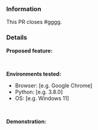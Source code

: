 <!-- 
    Failure to fill out this template properly may result in your PR being ignored without warning. 
    
    ICS Newspaper Website is licensed under the GNU GPL-v3 license, By contributing to the ICS Newspaper Website
    You agree to license your code under the GNU GPL-v3 license, which can be found here: https://github.com/ICS-Izmir/Newspaper-Website/blob/main/LICENSE
-->


### Information

<!-- Replace #gggg with the number of the original issue. -->

This PR closes #gggg. 

### Details

**Proposed feature:**



<br>

**Environments tested:**    

  - Browser: [e.g. Google Chrome]
  - Python: [e.g. 3.8.0]
  - OS: [e.g. Windows 11]
   
<br>

**Demonstration:**    

<!--
    Include screenshots/log snippets from before and after as necessary. If you have created a test website, please link to the
    website, source code, and exact version used where possible.
-->

